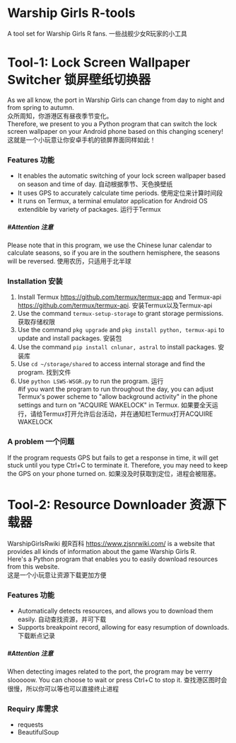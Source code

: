 # Warship Girls R-tools
A tool set for Warship Girls R fans.  一些战舰少女R玩家的小工具

# Tool-1: Lock Screen Wallpaper Switcher 锁屏壁纸切换器
As we all know, the port in Warship Girls can change from day to night and from spring to autumn.   
众所周知，你游港区有昼夜季节变化。  
Therefore, we present to you a Python program that can switch the lock screen wallpaper on your Android phone based on this changing scenery!  
这就是一个小玩意让你安卓手机的锁屏界面同样如此！
### Features 功能
* It enables the automatic switching of your lock screen wallpaper based on season and time of day. 自动根据季节、天色换壁纸  
* It uses GPS to accurately calculate time periods. 使用定位来计算时间段  
* It runs on Termux, a terminal emulator application for Android OS extendible by variety of packages. 运行于Termux
##### #Attention 注意
Please note that in this program, we use the Chinese lunar calendar to calculate seasons, so if you are in the southern hemisphere, the seasons will be reversed.  使用农历，只适用于北半球
### Installation 安装
1. Install Termux <https://github.com/termux/termux-app> and Termux-api <https://github.com/termux/termux-api>. 安装Termux以及Termux-api  
2. Use the command `termux-setup-storage` to grant storage permissions. 获取存储权限  
3. Use the command `pkg upgrade` and `pkg install python, termux-api` to update and install packages. 安装包  
4. Use the command `pip install cnlunar, astral` to install packages. 安装库  
5. Use `cd ~/storage/shared` to access internal storage and find the program. 找到文件  
6. Use `python LSWS-WSGR.py` to run the program. 运行  
#if you want the program to run throughout the day, you can adjust Termux's power scheme to "allow background activity" in the phone settings and turn on "ACQUIRE WAKELOCK" in Termux. 如果要全天运行，请给Termux打开允许后台活动，并在通知栏Termux打开ACQUIRE WAKELOCK
### A problem 一个问题
If the program requests GPS but fails to get a response in time, it will get stuck until you type Ctrl+C to terminate it. Therefore, you may need to keep the GPS on your phone turned on. 如果没及时获取到定位，进程会被阻塞。
# Tool-2: Resource Downloader 资源下载器
WarshipGirlsRwiki 舰R百科 <https://www.zjsnrwiki.com/> is a website that provides all kinds of information about the game Warship Girls R.  
Here's a Python program that enables you to easily download resources from this website.  
这是一个小玩意让资源下载更加方便
### Features 功能
* Automatically detects resources, and allows you to download them easily. 自动查找资源，并可下载  
* Supports breakpoint record, allowing for easy resumption of downloads. 下载断点记录  
##### #Attention 注意
When detecting images related to the port, the program may be verrry slooooow. You can choose to wait or press Ctrl+C to stop it. 查找港区图时会很慢，所以你可以等也可以直接终止进程
### Requiry 库需求
* requests  
* BeautifulSoup
